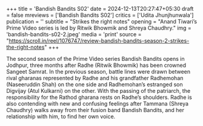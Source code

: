 +++
title = 'Bandish Bandits S02'
date = 2024-12-13T20:27:47+05:30
draft = false
mreviews = ['Bandish Bandits S02']
critics = ['Udita Jhunjhunwala']
publication = ''
subtitle = "Strikes the right notes"
opening = "Anand Tiwari’s Prime Video series is led by Ritwik Bhowmik and Shreya Chaudhry."
img = 'bandish-bandits-s02-2.jpeg'
media = 'print'
source = "https://scroll.in/reel/1076747/review-bandish-bandits-season-2-strikes-the-right-notes"
+++

The second season of the Prime Video series Bandish Bandits opens in Jodhpur, three months after Radhe (Ritwik Bhowmik) has been crowned Sangeet Samrat. In the previous season, battle lines were drawn between rival gharanas represented by Radhe and his grandfather Radhemohan (Naseeruddin Shah) on the one side and Radhemohan’s estranged son Digvijay (Atul Kulkarni) on the other. With the passing of the patriarch, the responsibility for the Rathod gharana rests on Radhe’s shoulders. Radhe is also contending with new and confusing feelings after Tammana (Shreya Chaudhry) walks away from their fusion band Bandish Bandits, and her relationship with him, to find her own voice.

